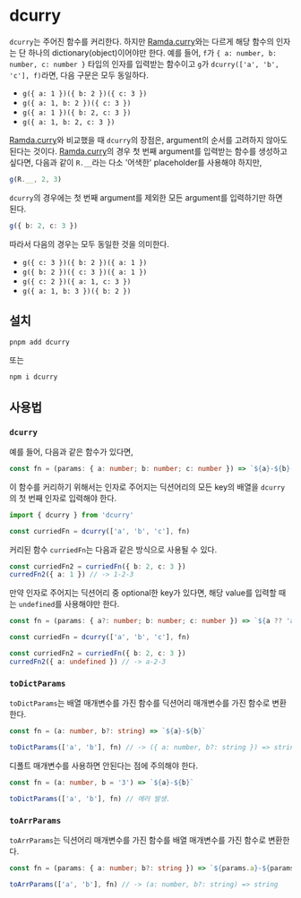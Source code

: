 # dcurry

`dcurry`는 주어진 함수를 커리한다. 하지만 [Ramda.curry](https://ramdajs.com/docs/#curry)와는 다르게 해당 함수의 인자는 단 하나의 dictionary(object)이어야만 한다. 예를 들어, `f`가 `{ a: number, b: number, c: number }` 타입의 인자를 입력받는 함수이고 `g`가 `dcurry(['a', 'b', 'c'], f)`라면, 다음 구문은 모두 동일하다.

- `g({ a: 1 })({ b: 2 })({ c: 3 })`
- `g({ a: 1, b: 2 })({ c: 3 })`
- `g({ a: 1 })({ b: 2, c: 3 })`
- `g({ a: 1, b: 2, c: 3 })`

[Ramda.curry](https://ramdajs.com/docs/#curry)와 비교했을 때 `dcurry`의 장점은, argument의 순서를 고려하지 않아도 된다는 것이다. [Ramda.curry](https://ramdajs.com/docs/#curry)의 경우 첫 번째 argument를 입력받는 함수를 생성하고 싶다면, 다음과 같이 `R.__`라는 다소 '어색한' placeholder를 사용해야 하지만,

```ts
g(R.__, 2, 3)
```

`dcurry`의 경우에는 첫 번째 argument를 제외한 모든 argument를 입력하기만 하면 된다.

```ts
g({ b: 2, c: 3 })
```

따라서 다음의 경우는 모두 동일한 것을 의미한다.

- `g({ c: 3 })({ b: 2 })({ a: 1 })`
- `g({ b: 2 })({ c: 3 })({ a: 1 })`
- `g({ c: 2 })({ a: 1, c: 3 })`
- `g({ a: 1, b: 3 })({ b: 2 })`

## 설치

```bash
pnpm add dcurry
```

또는

```bash
npm i dcurry
```

## 사용법

### `dcurry`

예를 들어, 다음과 같은 함수가 있다면,

```ts
const fn = (params: { a: number; b: number; c: number }) => `${a}-${b}-${c}`
```

이 함수를 커리하기 위해서는 인자로 주어지는 딕션어리의 모든 key의 배열을 `dcurry`의 첫 번째 인자로 입력해야 한다.

```ts
import { dcurry } from 'dcurry'

const curriedFn = dcurry(['a', 'b', 'c'], fn)
```

커리된 함수 `curriedFn`는 다음과 같은 방식으로 사용될 수 있다.

```ts
const curriedFn2 = curriedFn({ b: 2, c: 3 })
curredFn2({ a: 1 }) // -> 1-2-3
```

만약 인자로 주어지는 딕션어리 중 optional한 key가 있다면, 해당 value를 입력할 때는 `undefined`를 사용해야만 한다.

```ts
const fn = (params: { a?: number; b: number; c: number }) => `${a ?? 'a'}-${b}-${c}`

const curriedFn = dcurry(['a', 'b', 'c'], fn)

const curriedFn2 = curriedFn({ b: 2, c: 3 })
curredFn2({ a: undefined }) // -> a-2-3
```

### `toDictParams`

`toDictParams`는 배열 매개변수를 가진 함수를 딕션어리 매개변수를 가진 함수로 변환한다.

```ts
const fn = (a: number, b?: string) => `${a}-${b}`

toDictParams(['a', 'b'], fn) // -> ({ a: number, b?: string }) => string
```

디폴트 매개변수를 사용하면 안된다는 점에 주의해야 한다.

```ts
const fn = (a: number, b = '3') => `${a}-${b}`

toDictParams(['a', 'b'], fn) // 에러 발생.
```

### `toArrParams`

`toArrParams`는 딕션어리 매개변수를 가진 함수를 배열 매개변수를 가진 함수로 변환한다.

```ts
const fn = (params: { a: number; b?: string }) => `${params.a}-${params.b}`

toArrParams(['a', 'b'], fn) // -> (a: number, b?: string) => string
```
